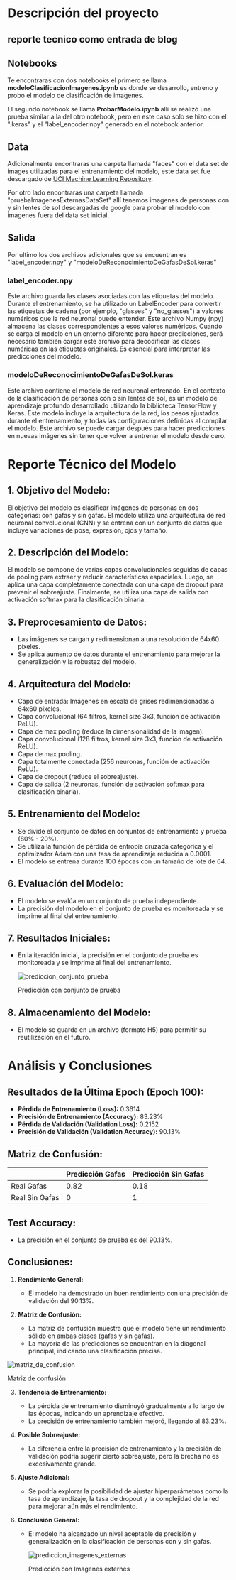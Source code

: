 # Descripción del proyecto

## reporte tecnico como entrada de blog


## Notebooks

Te encontraras con dos notebooks el primero se llama **modeloClasificacionImagenes.ipynb** es donde se desarrollo, entreno y probo el modelo de clasificación de imagenes.

El segundo notebook se llama **ProbarModelo.ipynb** allí se realizó una prueba similar a la del otro notebook, pero en este caso solo se hizo con el ".keras" y el "label_encoder.npy" generado en el notebook anterior.

## Data
Adicionalmente encontraras una carpeta llamada "faces" con el data set de images utilizadas para el entrenamiento del modelo, este data set fue descargado de [UCI Machine Learning Repository](https://archive.ics.uci.edu/ml/datasets/CMU+Face+Images).

Por otro lado encontraras una carpeta llamada "pruebaImagenesExternasDataSet" allí tenemos imagenes de personas con y sin lentes de sol descargadas de google para probar el modelo con imagenes fuera del data set inicial.

## Salida

Por ultimo los dos archivos adicionales que se encuentran es "label_encoder.npy" y "modeloDeReconocimientoDeGafasDeSol.keras"

### label_encoder.npy

Este archivo guarda las clases asociadas con las etiquetas del modelo. Durante el entrenamiento, se ha utilizado un LabelEncoder para convertir las etiquetas de cadena (por ejemplo, "glasses" y "no_glasses") a valores numéricos que la red neuronal puede entender. Este archivo Numpy (npy) almacena las clases correspondientes a esos valores numéricos. Cuando se carga el modelo en un entorno diferente para hacer predicciones, será necesario también cargar este archivo para decodificar las clases numéricas en las etiquetas originales. Es esencial para interpretar las predicciones del modelo.

### modeloDeReconocimientoDeGafasDeSol.keras

Este archivo contiene el modelo de red neuronal entrenado. En el contexto de la clasificación de personas con o sin lentes de sol, es un modelo de aprendizaje profundo desarrollado utilizando la biblioteca TensorFlow y Keras. Este modelo incluye la arquitectura de la red, los pesos ajustados durante el entrenamiento, y todas las configuraciones definidas al compilar el modelo. Este archivo se puede cargar después para hacer predicciones en nuevas imágenes sin tener que volver a entrenar el modelo desde cero.




# Reporte Técnico del Modelo

## 1. Objetivo del Modelo:

El objetivo del modelo es clasificar imágenes de personas en dos categorías: con gafas y sin gafas. El modelo utiliza una arquitectura de red neuronal convolucional (CNN) y se entrena con un conjunto de datos que incluye variaciones de pose, expresión, ojos y tamaño.

## 2. Descripción del Modelo:

El modelo se compone de varias capas convolucionales seguidas de capas de pooling para extraer y reducir características espaciales. Luego, se aplica una capa completamente conectada con una capa de dropout para prevenir el sobreajuste. Finalmente, se utiliza una capa de salida con activación softmax para la clasificación binaria.

## 3. Preprocesamiento de Datos:

- Las imágenes se cargan y redimensionan a una resolución de 64x60 píxeles.
- Se aplica aumento de datos durante el entrenamiento para mejorar la generalización y la robustez del modelo.

## 4. Arquitectura del Modelo:

- Capa de entrada: Imágenes en escala de grises redimensionadas a 64x60 píxeles.
- Capa convolucional (64 filtros, kernel size 3x3, función de activación ReLU).
- Capa de max pooling (reduce la dimensionalidad de la imagen).
- Capa convolucional (128 filtros, kernel size 3x3, función de activación ReLU).
- Capa de max pooling.
- Capa totalmente conectada (256 neuronas, función de activación ReLU).
- Capa de dropout (reduce el sobreajuste).
- Capa de salida (2 neuronas, función de activación softmax para clasificación binaria).

## 5. Entrenamiento del Modelo:

- Se divide el conjunto de datos en conjuntos de entrenamiento y prueba (80% - 20%).
- Se utiliza la función de pérdida de entropía cruzada categórica y el optimizador Adam con una tasa de aprendizaje reducida a 0.0001.
- El modelo se entrena durante 100 épocas con un tamaño de lote de 64.

## 6. Evaluación del Modelo:

- El modelo se evalúa en un conjunto de prueba independiente.
- La precisión del modelo en el conjunto de prueba es monitoreada y se imprime al final del entrenamiento.

## 7. Resultados Iniciales:

- En la iteración inicial, la precisión en el conjunto de prueba es monitoreada y se imprime al final del entrenamiento.

  ![prediccion_conjunto_prueba](https://github.com/crjahe26/clasificacion_imagenes/assets/45887686/aad0349f-fd74-4f44-85cf-857979732b80)
  
  Predicción con conjunto de prueba


## 8. Almacenamiento del Modelo:

- El modelo se guarda en un archivo (formato H5) para permitir su reutilización en el futuro.


# Análisis y Conclusiones

## Resultados de la Última Epoch (Epoch 100):

- **Pérdida de Entrenamiento (Loss):** 0.3614
- **Precisión de Entrenamiento (Accuracy):** 83.23%
- **Pérdida de Validación (Validation Loss):** 0.2152
- **Precisión de Validación (Validation Accuracy):** 90.13%

## Matriz de Confusión:

|               | Predicción Gafas | Predicción Sin Gafas |
|---------------|------------------|----------------------|
| Real Gafas    |       0.82       |         0.18         |
| Real Sin Gafas|        0         |           1          |



## Test Accuracy:

- La precisión en el conjunto de prueba es del 90.13%.

## Conclusiones:

1. **Rendimiento General:**
   - El modelo ha demostrado un buen rendimiento con una precisión de validación del 90.13%.

2. **Matriz de Confusión:**
   - La matriz de confusión muestra que el modelo tiene un rendimiento sólido en ambas clases (gafas y sin gafas).
   - La mayoría de las predicciones se encuentran en la diagonal principal, indicando una clasificación precisa.

  ![matriz_de_confusion](https://github.com/crjahe26/clasificacion_imagenes/assets/45887686/f69229dd-292a-49b7-a695-49c2d8eca43b)
  
  Matriz de confusión

3. **Tendencia de Entrenamiento:**
   - La pérdida de entrenamiento disminuyó gradualmente a lo largo de las épocas, indicando un aprendizaje efectivo.
   - La precisión de entrenamiento también mejoró, llegando al 83.23%.

4. **Posible Sobreajuste:**
   - La diferencia entre la precisión de entrenamiento y la precisión de validación podría sugerir cierto sobreajuste, pero la brecha no es excesivamente grande.

5. **Ajuste Adicional:**
   - Se podría explorar la posibilidad de ajustar hiperparámetros como la tasa de aprendizaje, la tasa de dropout y la complejidad de la red para mejorar aún más el rendimiento.

6. **Conclusión General:**
   - El modelo ha alcanzado un nivel aceptable de precisión y generalización en la clasificación de personas con y sin gafas.

     ![prediccion_imagenes_externas](https://github.com/crjahe26/clasificacion_imagenes/assets/45887686/6d5b18ff-a800-48d4-acbb-b4aca437483a)
     
     Predicción con Imagenes externes

